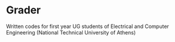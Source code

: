 # Grader
Written codes for first year UG students of Electrical and Computer Engineering (National Technical University of Athens)
